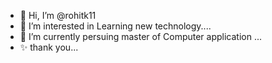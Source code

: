 - 👋 Hi, I’m @rohitk11
- 👀 I’m interested in Learning new technology....
- 🌱 I’m currently persuing master of Computer application ...
- ✨ thank you...

<!---
rohitk11/rohitk11 is a ✨ special ✨ repository because its `README.md` (this file) appears on your GitHub profile.
You can click the Preview link to take a look at your changes.
--->
